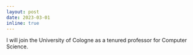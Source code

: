 ```yaml
---
layout: post
date: 2023-03-01
inline: true
---
```


I will join the University of Cologne as a tenured professor for Computer Science.